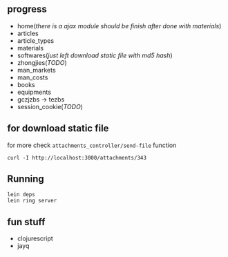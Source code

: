 ## progress

* home(_there is a ajax module should be finish after done with materials_)
* articles
* article_types
* materials
* softwares(_just left download static file with md5 hash_)
* zhongjies(_TODO_)
* man_markets
* man_costs
* books
* equipments
* gczjzbs -> tezbs
* session_cookie(_TODO_)

## for download static file

for more check `attachments_controller/send-file` function

```
curl -I http://localhost:3000/attachments/343
```

## Running

```
lein deps
lein ring server
```

## fun stuff

* clojurescript
* jayq
